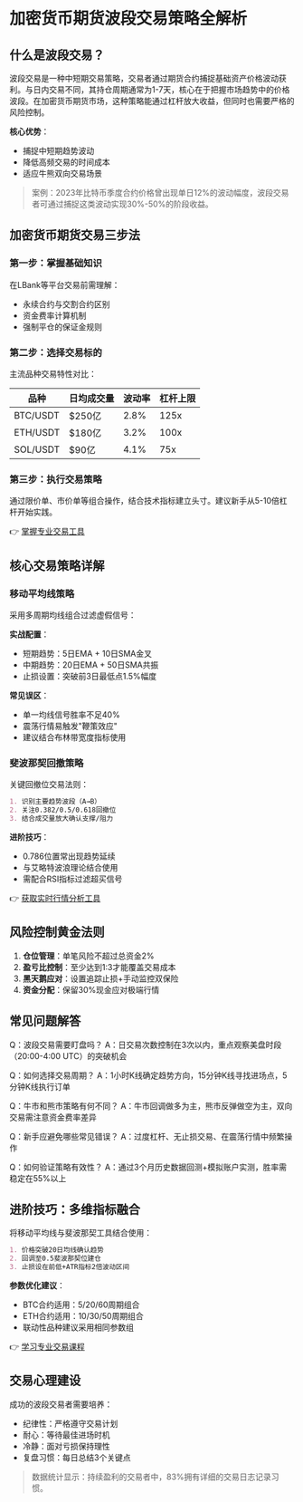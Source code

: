 # 加密货币期货波段交易策略全解析

## 什么是波段交易？

波段交易是一种中短期交易策略，交易者通过期货合约捕捉基础资产价格波动获利。与日内交易不同，其持仓周期通常为1-7天，核心在于把握市场趋势中的价格波段。在加密货币期货市场，这种策略能通过杠杆放大收益，但同时也需要严格的风险控制。

**核心优势**：
- 捕捉中短期趋势波动
- 降低高频交易的时间成本
- 适应牛熊双向交易场景

> 案例：2023年比特币季度合约价格曾出现单日12%的波动幅度，波段交易者可通过捕捉这类波动实现30%-50%的阶段收益。

## 加密货币期货交易三步法

### 第一步：掌握基础知识
在LBank等平台交易前需理解：
- 永续合约与交割合约区别
- 资金费率计算机制
- 强制平仓的保证金规则

### 第二步：选择交易标的
主流品种交易特性对比：

| 品种     | 日均成交量 | 波动率 | 杠杆上限 |
|----------|------------|--------|----------|
| BTC/USDT | $250亿     | 2.8%   | 125x     |
| ETH/USDT | $180亿     | 3.2%   | 100x     |
| SOL/USDT | $90亿      | 4.1%   | 75x      |

### 第三步：执行交易策略
通过限价单、市价单等组合操作，结合技术指标建立头寸。建议新手从5-10倍杠杆开始实践。

👉 [掌握专业交易工具](https://bit.ly/okx_welcome)

## 核心交易策略详解

### 移动平均线策略
采用多周期均线组合过滤虚假信号：

**实战配置**：
- 短期趋势：5日EMA + 10日SMA金叉
- 中期趋势：20日EMA + 50日SMA共振
- 止损设置：突破前3日最低点1.5%幅度

**常见误区**：
- 单一均线信号胜率不足40%
- 震荡行情易触发"鞭策效应"
- 建议结合布林带宽度指标使用

### 斐波那契回撤策略
关键回撤位交易法则：

```markdown
1. 识别主要趋势波段（A→B）
2. 关注0.382/0.5/0.618回撤位
3. 结合成交量放大确认支撑/阻力
```

**进阶技巧**：
- 0.786位置常出现趋势延续
- 与艾略特波浪理论结合使用
- 需配合RSI指标过滤超买信号

👉 [获取实时行情分析工具](https://bit.ly/okx_welcome)

## 风险控制黄金法则

1. **仓位管理**：单笔风险不超过总资金2%
2. **盈亏比控制**：至少达到1:3才能覆盖交易成本
3. **黑天鹅应对**：设置追踪止损+手动监控双保险
4. **资金分配**：保留30%现金应对极端行情

## 常见问题解答

Q：波段交易需要盯盘吗？
A：日交易次数控制在3次以内，重点观察美盘时段（20:00-4:00 UTC）的突破机会

Q：如何选择交易周期？
A：1小时K线确定趋势方向，15分钟K线寻找进场点，5分钟K线执行订单

Q：牛市和熊市策略有何不同？
A：牛市回调做多为主，熊市反弹做空为主，双向交易需注意资金费率差异

Q：新手应避免哪些常见错误？
A：过度杠杆、无止损交易、在震荡行情中频繁操作

Q：如何验证策略有效性？
A：通过3个月历史数据回测+模拟账户实测，胜率需稳定在55%以上

## 进阶技巧：多维指标融合

将移动平均线与斐波那契工具结合使用：

```markdown
1. 价格突破20日均线确认趋势
2. 回调至0.5斐波那契位建仓
3. 止损设在前低+ATR指标2倍波动区间
```

**参数优化建议**：
- BTC合约适用：5/20/60周期组合
- ETH合约适用：10/30/50周期组合
- 联动性品种建议采用相同参数组

👉 [学习专业交易课程](https://bit.ly/okx_welcome)

## 交易心理建设

成功的波段交易者需要培养：
- 纪律性：严格遵守交易计划
- 耐心：等待最佳进场时机
- 冷静：面对亏损保持理性
- 复盘习惯：每日总结3个关键点

> 数据统计显示：持续盈利的交易者中，83%拥有详细的交易日志记录习惯。

